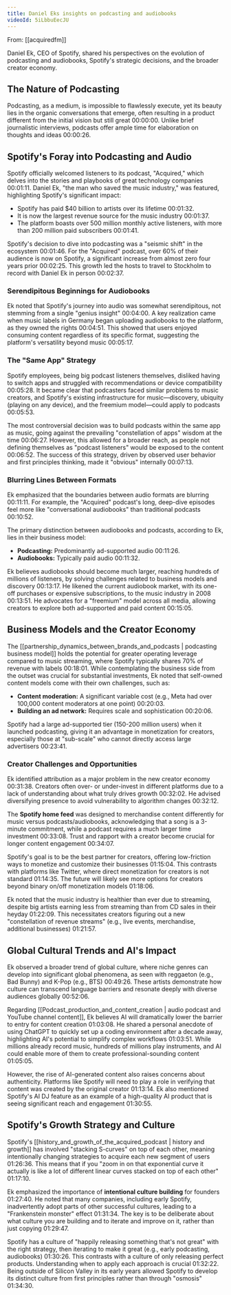 ```yaml
---
title: Daniel Eks insights on podcasting and audiobooks
videoId: 5iLbbuEecJU
---
```


From: [[acquiredfm]] <br/> 

Daniel Ek, CEO of Spotify, shared his perspectives on the evolution of podcasting and audiobooks, Spotify's strategic decisions, and the broader creator economy.

## The Nature of Podcasting
Podcasting, as a medium, is impossible to flawlessly execute, yet its beauty lies in the organic conversations that emerge, often resulting in a product different from the initial vision but still great <a class="yt-timestamp" data-t="00:00:00">00:00:00</a>. Unlike brief journalistic interviews, podcasts offer ample time for elaboration on thoughts and ideas <a class="yt-timestamp" data-t="00:00:26">00:00:26</a>.

## Spotify's Foray into Podcasting and Audio
Spotify officially welcomed listeners to its podcast, "Acquired," which delves into the stories and playbooks of great technology companies <a class="yt-timestamp" data-t="00:01:11">00:01:11</a>. Daniel Ek, "the man who saved the music industry," was featured, highlighting Spotify's significant impact:
*   Spotify has paid $40 billion to artists over its lifetime <a class="yt-timestamp" data-t="00:01:32">00:01:32</a>.
*   It is now the largest revenue source for the music industry <a class="yt-timestamp" data-t="00:01:37">00:01:37</a>.
*   The platform boasts over 500 million monthly active listeners, with more than 200 million paid subscribers <a class="yt-timestamp" data-t="00:01:41">00:01:41</a>.

Spotify's decision to dive into podcasting was a "seismic shift" in the ecosystem <a class="yt-timestamp" data-t="00:01:46">00:01:46</a>. For the "Acquired" podcast, over 60% of their audience is now on Spotify, a significant increase from almost zero four years prior <a class="yt-timestamp" data-t="00:02:25">00:02:25</a>. This growth led the hosts to travel to Stockholm to record with Daniel Ek in person <a class="yt-timestamp" data-t="00:02:37">00:02:37</a>.

### Serendipitous Beginnings for Audiobooks
Ek noted that Spotify's journey into audio was somewhat serendipitous, not stemming from a single "genius insight" <a class="yt-timestamp" data-t="00:04:00">00:04:00</a>. A key realization came when music labels in Germany began uploading audiobooks to the platform, as they owned the rights <a class="yt-timestamp" data-t="00:04:51">00:04:51</a>. This showed that users enjoyed consuming content regardless of its specific format, suggesting the platform's versatility beyond music <a class="yt-timestamp" data-t="00:05:17">00:05:17</a>.

### The "Same App" Strategy
Spotify employees, being big podcast listeners themselves, disliked having to switch apps and struggled with recommendations or device compatibility <a class="yt-timestamp" data-t="00:05:28">00:05:28</a>. It became clear that podcasters faced similar problems to music creators, and Spotify's existing infrastructure for music—discovery, ubiquity (playing on any device), and the freemium model—could apply to podcasts <a class="yt-timestamp" data-t="00:05:53">00:05:53</a>.

The most controversial decision was to build podcasts within the same app as music, going against the prevailing "constellation of apps" wisdom at the time <a class="yt-timestamp" data-t="00:06:27">00:06:27</a>. However, this allowed for a broader reach, as people not defining themselves as "podcast listeners" would be exposed to the content <a class="yt-timestamp" data-t="00:06:52">00:06:52</a>. The success of this strategy, driven by observed user behavior and first principles thinking, made it "obvious" internally <a class="yt-timestamp" data-t="00:07:13">00:07:13</a>.

### Blurring Lines Between Formats
Ek emphasized that the boundaries between audio formats are blurring <a class="yt-timestamp" data-t="00:11:11">00:11:11</a>. For example, the "Acquired" podcast's long, deep-dive episodes feel more like "conversational audiobooks" than traditional podcasts <a class="yt-timestamp" data-t="00:10:52">00:10:52</a>.

The primary distinction between audiobooks and podcasts, according to Ek, lies in their business model:
*   **Podcasting:** Predominantly ad-supported audio <a class="yt-timestamp" data-t="00:11:26">00:11:26</a>.
*   **Audiobooks:** Typically paid audio <a class="yt-timestamp" data-t="00:11:32">00:11:32</a>.

Ek believes audiobooks should become much larger, reaching hundreds of millions of listeners, by solving challenges related to business models and discovery <a class="yt-timestamp" data-t="00:13:17">00:13:17</a>. He likened the current audiobook market, with its one-off purchases or expensive subscriptions, to the music industry in 2008 <a class="yt-timestamp" data-t="00:13:51">00:13:51</a>. He advocates for a "freemium" model across all media, allowing creators to explore both ad-supported and paid content <a class="yt-timestamp" data-t="00:15:05">00:15:05</a>.

## Business Models and the Creator Economy
The [[partnership_dynamics_between_brands_and_podcasts | podcasting business model]] holds the potential for greater operating leverage compared to music streaming, where Spotify typically shares 70% of revenue with labels <a class="yt-timestamp" data-t="00:18:01">00:18:01</a>. While contemplating the business side from the outset was crucial for substantial investments, Ek noted that self-owned content models come with their own challenges, such as:
*   **Content moderation:** A significant variable cost (e.g., Meta had over 100,000 content moderators at one point) <a class="yt-timestamp" data-t="00:20:03">00:20:03</a>.
*   **Building an ad network:** Requires scale and sophistication <a class="yt-timestamp" data-t="00:20:06">00:20:06</a>.

Spotify had a large ad-supported tier (150-200 million users) when it launched podcasting, giving it an advantage in monetization for creators, especially those at "sub-scale" who cannot directly access large advertisers <a class="yt-timestamp" data-t="00:23:41">00:23:41</a>.

### Creator Challenges and Opportunities
Ek identified attribution as a major problem in the new creator economy <a class="yt-timestamp" data-t="00:31:38">00:31:38</a>. Creators often over- or under-invest in different platforms due to a lack of understanding about what truly drives growth <a class="yt-timestamp" data-t="00:32:02">00:32:02</a>. He advised diversifying presence to avoid vulnerability to algorithm changes <a class="yt-timestamp" data-t="00:32:12">00:32:12</a>.

The **Spotify home feed** was designed to merchandise content differently for music versus podcasts/audiobooks, acknowledging that a song is a 3-minute commitment, while a podcast requires a much larger time investment <a class="yt-timestamp" data-t="00:33:08">00:33:08</a>. Trust and rapport with a creator become crucial for longer content engagement <a class="yt-timestamp" data-t="00:34:07">00:34:07</a>.

Spotify's goal is to be the best partner for creators, offering low-friction ways to monetize and customize their businesses <a class="yt-timestamp" data-t="01:15:04">01:15:04</a>. This contrasts with platforms like Twitter, where direct monetization for creators is not standard <a class="yt-timestamp" data-t="01:14:35">01:14:35</a>. The future will likely see more options for creators beyond binary on/off monetization models <a class="yt-timestamp" data-t="01:18:06">01:18:06</a>.

Ek noted that the music industry is healthier than ever due to streaming, despite big artists earning less from streaming than from CD sales in their heyday <a class="yt-timestamp" data-t="01:22:09">01:22:09</a>. This necessitates creators figuring out a new "constellation of revenue streams" (e.g., live events, merchandise, additional businesses) <a class="yt-timestamp" data-t="01:21:57">01:21:57</a>.

## Global Cultural Trends and AI's Impact
Ek observed a broader trend of global culture, where niche genres can develop into significant global phenomena, as seen with reggaeton (e.g., Bad Bunny) and K-Pop (e.g., BTS) <a class="yt-timestamp" data-t="00:49:26">00:49:26</a>. These artists demonstrate how culture can transcend language barriers and resonate deeply with diverse audiences globally <a class="yt-timestamp" data-t="00:52:06">00:52:06</a>.

Regarding [[Podcast_production_and_content_creation | audio podcast and YouTube channel content]], Ek believes AI will dramatically lower the barrier to entry for content creation <a class="yt-timestamp" data-t="01:03:08">01:03:08</a>. He shared a personal anecdote of using ChatGPT to quickly set up a coding environment after a decade away, highlighting AI's potential to simplify complex workflows <a class="yt-timestamp" data-t="01:03:51">01:03:51</a>. While millions already record music, hundreds of millions play instruments, and AI could enable more of them to create professional-sounding content <a class="yt-timestamp" data-t="01:05:05">01:05:05</a>.

However, the rise of AI-generated content also raises concerns about authenticity. Platforms like Spotify will need to play a role in verifying that content was created by the original creator <a class="yt-timestamp" data-t="01:13:14">01:13:14</a>. Ek also mentioned Spotify's AI DJ feature as an example of a high-quality AI product that is seeing significant reach and engagement <a class="yt-timestamp" data-t="01:30:55">01:30:55</a>.

## Spotify's Growth Strategy and Culture
Spotify's [[history_and_growth_of_the_acquired_podcast | history and growth]] has involved "stacking S-curves" on top of each other, meaning intentionally changing strategies to acquire each new segment of users <a class="yt-timestamp" data-t="01:26:36">01:26:36</a>. This means that if you "zoom in on that exponential curve it actually is like a lot of different linear curves stacked on top of each other" <a class="yt-timestamp" data-t="01:17:10">01:17:10</a>.

Ek emphasized the importance of **intentional culture building** for founders <a class="yt-timestamp" data-t="01:27:40">01:27:40</a>. He noted that many companies, including early Spotify, inadvertently adopt parts of other successful cultures, leading to a "Frankenstein monster" effect <a class="yt-timestamp" data-t="01:31:34">01:31:34</a>. The key is to be deliberate about what culture you are building and to iterate and improve on it, rather than just copying <a class="yt-timestamp" data-t="01:29:47">01:29:47</a>.

Spotify has a culture of "happily releasing something that's not great" with the right strategy, then iterating to make it great (e.g., early podcasting, audiobooks) <a class="yt-timestamp" data-t="01:30:26">01:30:26</a>. This contrasts with a culture of only releasing perfect products. Understanding when to apply each approach is crucial <a class="yt-timestamp" data-t="01:32:22">01:32:22</a>. Being outside of Silicon Valley in its early years allowed Spotify to develop its distinct culture from first principles rather than through "osmosis" <a class="yt-timestamp" data-t="01:34:30">01:34:30</a>.